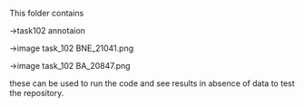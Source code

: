 This folder contains

->task102 annotaion

->image task_102 BNE_21041.png

->image task_102 BA_20847.png

these can be used to run the code and see results in absence of data to test the repository.
